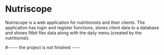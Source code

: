 # Nutriscope
Nutriscope is a web application for nutritionists and their clients. The application has login and register functions,
stores client data to a database and shows fitbit flex data along with the daily menu (created by the nutritionist).

#----- the project is not finished ----
